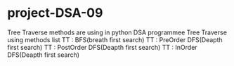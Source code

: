 # project-DSA-09
Tree Traverse methods are using in python DSA programmee
Tree Traverse using methods list
TT : BFS(breath first search)
TT : PreOrder DFS(Deapth first search)
TT : PostOrder DFS(Deapth first search)
TT : InOrder DFS(Deapth first search)
